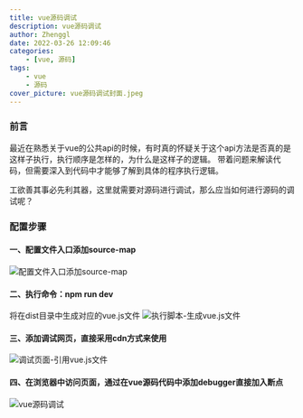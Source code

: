 ```yaml
---
title: vue源码调试
description: vue源码调试
author: Zhenggl
date: 2022-03-26 12:09:46
categories:
    - [vue, 源码]
tags:
    - vue
    - 源码
cover_picture: vue源码调试封面.jpeg
---
```


### 前言
最近在熟悉关于vue的公共api的时候，有时真的怀疑关于这个api方法是否真的是这样子执行，执行顺序是怎样的，为什么是这样子的逻辑。
带着问题来解读代码，但需要深入到代码中才能够了解到具体的程序执行逻辑。

工欲善其事必先利其器，这里就需要对源码进行调试，那么应当如何进行源码的调试呢？

### 配置步骤

#### 一、配置文件入口添加source-map
![配置文件入口添加source-map](配置文件入口添加source-map.png)

#### 二、执行命令：npm run dev
将在dist目录中生成对应的vue.js文件
![执行脚本-生成vue.js文件](执行脚本-生成vue.js文件.png)

#### 三、添加调试网页，直接采用cdn方式来使用
![调试页面-引用vue.js文件](调试页面-引用vue.js文件.png)

#### 四、在浏览器中访问页面，通过在vue源码代码中添加debugger直接加入断点
![vue源码调试](vue源码调试.gif)
